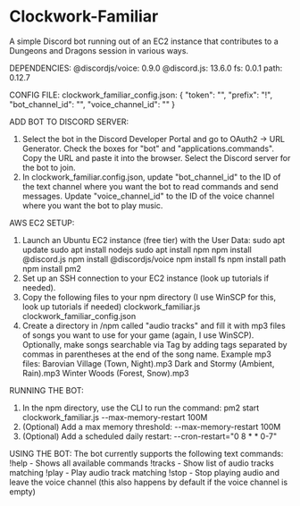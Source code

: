 # Clockwork-Familiar
A simple Discord bot running out of an EC2 instance that contributes to a Dungeons and Dragons session in various ways.

DEPENDENCIES:
  @discordjs/voice: 0.9.0
  @discord.js: 13.6.0
  fs: 0.0.1
  path: 0.12.7


CONFIG FILE:
clockwork_familiar_config.json:
  {
    "token": "<Your bot token>",
    "prefix": "!",
    "bot_channel_id": "<Your text channel id>",
    "voice_channel_id": "<Your voice channel id>"
  }
  
  
ADD BOT TO DISCORD SERVER:
  1. Select the bot in the Discord Developer Portal and go to OAuth2 -> URL Generator. Check the boxes for "bot" and "applications.commands". Copy the URL and paste it into the browser. Select the Discord server for the bot to join.
  2. In clockwork_familiar.config.json, update "bot_channel_id" to the ID of the text channel where you want the bot to read commands and send messages. Update "voice_channel_id" to the ID of the voice channel where you want the bot to play music.
  
  
AWS EC2 SETUP:
  1. Launch an Ubuntu EC2 instance (free tier) with the User Data:
        sudo apt update
        sudo apt install nodejs
        sudo apt install npm
        npm install @discord.js
        npm install @discordjs/voice
        npm install fs
        npm install path
        npm install pm2
  2. Set up an SSH connection to your EC2 instance (look up tutorials if needed).
  3. Copy the following files to your npm directory (I use WinSCP for this, look up tutorials if needed)
        clockwork_familiar.js
        clockwork_familiar_config.json
  4. Create a directory in /npm called "audio tracks" and fill it with mp3 files of songs you want to use for your game (again, I use WinSCP). Optionally, make songs searchable via Tag by adding tags separated by commas in parentheses at the end of the song name.
     Example mp3 files:
            Barovian Village (Town, Night).mp3
            Dark and Stormy (Ambient, Rain).mp3
            Winter Woods (Forest, Snow).mp3

  
RUNNING THE BOT:
  1. In the npm directory, use the CLI to run the command:
        pm2 start clockwork_familiar.js --max-memory-restart 100M
  2. (Optional) Add a max memory threshold:
          --max-memory-restart 100M
  3. (Optional) Add a scheduled daily restart:
          --cron-restart="0 8 * * 0-7"
  
  
USING THE BOT:
The bot currently supports the following text commands:
    !help - Shows all available commands
    !tracks <tag> - Show list of audio tracks matching <tag>
    !play <id> - Play audio track matching <id>
    !stop - Stop playing audio and leave the voice channel (this also happens by default if the voice channel is empty)
